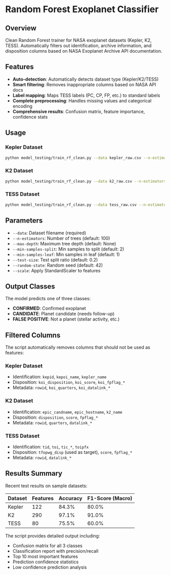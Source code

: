 # Random Forest Exoplanet Classifier

## Overview
Clean Random Forest trainer for NASA exoplanet datasets (Kepler, K2, TESS). Automatically filters out identification, archive information, and disposition columns based on NASA Exoplanet Archive API documentation.

## Features
- **Auto-detection**: Automatically detects dataset type (Kepler/K2/TESS)
- **Smart filtering**: Removes inappropriate columns based on NASA API docs
- **Label mapping**: Maps TESS labels (PC, CP, FP, etc.) to standard labels
- **Complete preprocessing**: Handles missing values and categorical encoding
- **Comprehensive results**: Confusion matrix, feature importance, confidence stats

## Usage

### Kepler Dataset
```bash
python model_testing/train_rf_clean.py --data kepler_raw.csv --n-estimators 100 --max-depth 10 --scale
```

### K2 Dataset  
```bash
python model_testing/train_rf_clean.py --data k2_raw.csv --n-estimators 50 --max-depth 8 --test-size 0.25
```

### TESS Dataset
```bash
python model_testing/train_rf_clean.py --data tess_raw.csv --n-estimators 75 --max-depth 12 --test-size 0.3 --scale
```

## Parameters
- `--data`: Dataset filename (required)
- `--n-estimators`: Number of trees (default: 100)
- `--max-depth`: Maximum tree depth (default: None)
- `--min-samples-split`: Min samples to split (default: 2)  
- `--min-samples-leaf`: Min samples in leaf (default: 1)
- `--test-size`: Test split ratio (default: 0.2)
- `--random-state`: Random seed (default: 42)
- `--scale`: Apply StandardScaler to features

## Output Classes
The model predicts one of three classes:
- **CONFIRMED**: Confirmed exoplanet
- **CANDIDATE**: Planet candidate (needs follow-up)
- **FALSE POSITIVE**: Not a planet (stellar activity, etc.)

## Filtered Columns
The script automatically removes columns that should not be used as features:

### Kepler Dataset
- Identification: `kepid`, `kepoi_name`, `kepler_name`
- Disposition: `koi_disposition`, `koi_score`, `koi_fpflag_*`
- Metadata: `rowid`, `koi_quarters`, `koi_datalink_*`

### K2 Dataset  
- Identification: `epic_candname`, `epic_hostname`, `k2_name`
- Disposition: `disposition`, `score`, `fpflag_*` 
- Metadata: `rowid`, `quarters`, `datalink_*`

### TESS Dataset
- Identification: `tid`, `toi`, `tic_*`, `toipfx`
- Disposition: `tfopwg_disp` (used as target), `score`, `fpflag_*`
- Metadata: `rowid`, `datalink_*`

## Results Summary
Recent test results on sample datasets:

| Dataset | Features | Accuracy | F1-Score (Macro) |
|---------|----------|----------|------------------|
| Kepler  | 122      | 84.3%    | 80.0%           |
| K2      | 290      | 97.1%    | 91.0%           |  
| TESS    | 80       | 75.5%    | 60.0%           |

The script provides detailed output including:
- Confusion matrix for all 3 classes
- Classification report with precision/recall
- Top 10 most important features
- Prediction confidence statistics
- Low confidence prediction analysis